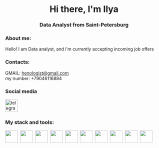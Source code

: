 <div id='header' align = 'center'>
    <h1>Hi there, I'm Ilya</h1>
    <h3>Data Analyst from Saint-Petersburg</h3>
</div>

### About me:

Hello! I am Data analyst, and i'm currently accepting incoming job offers

### Contacts:
GMAIL: henologist@gmail.com <br>
my number: +79046116884

<div id='socials'>
    <h3> Social media</h3>
    <a href = 'https://t.me/Henologist'target="_blank">
        <img src="https://cdn-icons-png.flaticon.com/512/2111/2111646.png" width="40" height="40" alt="telegram group" />
    </a>   
</div>    

### My stack and tools:
<img src="https://cdn.jsdelivr.net/gh/devicons/devicon/icons/python/python-original.svg" width="40" height="40"/>&nbsp;
<img src="https://cdn.jsdelivr.net/gh/devicons/devicon/icons/numpy/numpy-original.svg" width="40" height="40"/>&nbsp;
<img src="https://cdn.jsdelivr.net/gh/devicons/devicon/icons/pandas/pandas-original.svg" width="40" height="40"/>&nbsp;
<img src="https://seeklogo.com/images/S/scipy-logo-7D9F267684-seeklogo.com.png" width="40" height="40"/>&nbsp; 
<img src= "https://seeklogo.com/images/S/seaborn-logo-244EB2DEC5-seeklogo.com.png" width="40" height="40"/>&nbsp;
<img src="https://cdn.jsdelivr.net/gh/devicons/devicon/icons/postgresql/postgresql-original.svg" width="40" height="40"/>&nbsp;
<img src="https://seeklogo.com/images/C/clickhouse-logo-653663F866-seeklogo.com.png" width="40" height="40"/>&nbsp;
<img src="https://cdn.jsdelivr.net/gh/devicons/devicon/icons/git/git-original.svg" width="40" height="40"/>&nbsp;
<img src="https://seeklogo.com/images/A/airflow-logo-A19E5B6709-seeklogo.com.png" width="40" height="40"/>&nbsp;
<img src="https://seeklogo.com/images/T/tableau-software-logo-F1CE2CA54A-seeklogo.com.png" width="40" height="40"/>&nbsp; 



<!--
**Henologist/Henologist** is a ✨ _special_ ✨ repository because its `README.md` (this file) appears on your GitHub profile.

Here are some ideas to get you started:

- 🔭 I’m currently working on ...
- 🌱 I’m currently learning ...
- 👯 I’m looking to collaborate on ...
- 🤔 I’m looking for help with ...
- 💬 Ask me about ...
- 📫 How to reach me: ...
- 😄 Pronouns: ...
- ⚡ Fun fact: ...
-->
